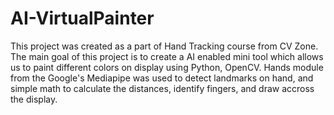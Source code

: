 # AI-VirtualPainter

This project was created as a part of Hand Tracking course from CV Zone. 
The main goal of this project is to create a AI enabled mini tool which allows us to paint different colors on display using Python, OpenCV. 
Hands module from the Google's Mediapipe was used to detect landmarks on hand, and simple math to calculate the distances, identify fingers, and draw accross the display. 
